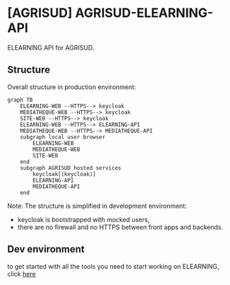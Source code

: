 [AGRISUD] AGRISUD-ELEARNING-API 
=============================
ELEARNING API for AGRISUD.

Structure
--------

Overall structure in production environment:

```mermaid
graph TB
    ELEARNING-WEB --HTTPS--> keycloak
    MEDIATHEQUE-WEB --HTTPS--> keycloak
    SITE-WEB --HTTPS--> keycloak
    ELEARNING-WEB --HTTPS--> ELEARNING-API
    MEDIATHEQUE-WEB --HTTPS--> MEDIATHEQUE-API
    subgraph local user browser
        ELEARNING-WEB
        MEDIATHEQUE-WEB
        SITE-WEB
    end
    subgraph AGRISUD hosted services
        keycloak[(keycloak)]
        ELEARNING-API
        MEDIATHEQUE-API
    end
```
Note: The structure is simplified in development environment:  
- keycloak is bootstrapped with mocked users,
- there are no firewall and no HTTPS between front apps and backends.

Dev environment
--------

to get started with all the tools you need to start working on ELEARNING, click [here](./docs/getting-started.md)

